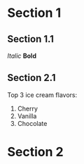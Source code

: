 # Section 1

## Section 1.1
*Italic*
**Bold**

## Section 2.1
Top 3 ice cream flavors:
1. Cherry
2. Vanilla
3. Chocolate

# Section 2
